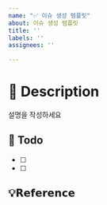 ```yaml
---
name: "✅ 이슈 생성 템플릿"
about: 이슈 생성 템플릿
title: ''
labels: ''
assignees: ''

---
```


# 📝 Description
설명을 작성하세요

## 📌 Todo
- [ ] 
- [ ] 

## 💡𝗥𝗲𝗳𝗲𝗿𝗲𝗻𝗰𝗲
